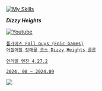 [![My Skills](https://skillicons.dev/icons?i=unreal)](https://skillicons.dev)

_**Dizzy Heights**_ 

<a href = "https://www.youtube.com/watch?v=XeZHQmb0WbQ"><img alt="Youtube" src ="https://img.shields.io/badge/Youtube-FF0000.svg?&style=for-the-badge&logo=Youtube&logoColor=white"/>
  
    폴가이즈 Fall Guys (Epic Games)
    어질어질 장애물 코스 Dizzy Heights 클론

    언리얼 엔진 4.27.2
    
    2024. 08 ~ 2024.09

<img src="https://github.com/user-attachments/assets/54cfe989-d3a7-4616-aa63-83cb10a401a9">
